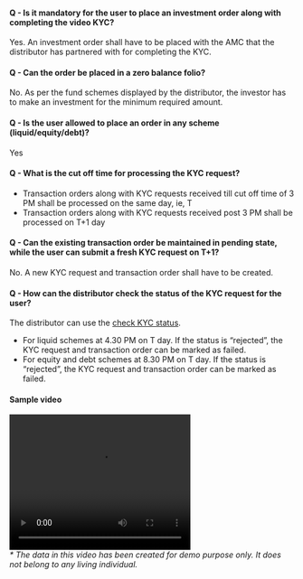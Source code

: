#### Q - Is it mandatory for the user to place an investment order along with completing the video KYC? 
Yes. An investment order shall have to be placed with the AMC that the distributor has partnered with for completing the KYC.


#### Q - Can the order be placed in a zero balance folio? 
No. As per the fund schemes displayed by the distributor, the investor has to make an investment for the minimum required amount.

#### Q - Is the user allowed to place an order in any scheme (liquid/equity/debt)? 
Yes

#### Q - What is the cut off time for processing the KYC request?
- Transaction orders along with KYC requests received till cut off time of 3 PM shall be processed on the same day, ie, T
- Transaction orders along with KYC requests received post 3 PM shall be processed on T+1 day

#### Q - Can the existing transaction order be maintained in pending state, while the user can submit a fresh KYC request on T+1?<br>
No. A new KYC request and transaction order shall have to be created.

#### Q - How can the distributor check the status of the KYC request for the user?
The distributor can use the [check KYC status](https://fintechprimitives.com/api/#get-get-video-kyc-request).
- For liquid schemes at 4.30 PM on T day. If the status is “rejected”, the KYC request and transaction order can be marked as failed.
- For equity and debt schemes at 8.30 PM on T day. If the status is “rejected”, the KYC request and transaction order can be marked as failed.

#### Sample video
<video width="320" height="240" controls>
  <source src="../../sample_video_kyc.mov" type="video/mp4">
</video>
<br><i>* The data in this video has been created for demo purpose only. It does not belong to any living individual.</i>